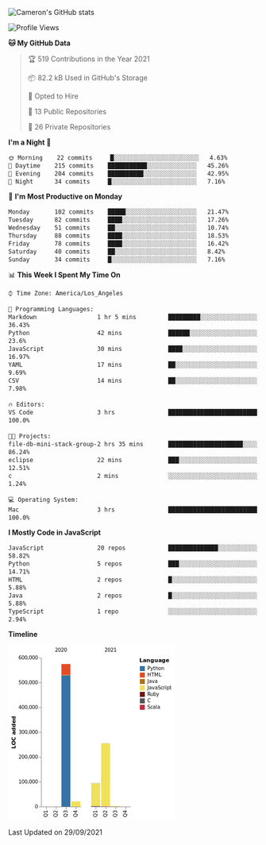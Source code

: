 ![Cameron's GitHub stats](https://github-readme-stats.vercel.app/api?username=gouldcs&show_icons=true&theme=great-gatsby&show_icons=true&count_private=true)


<!--START_SECTION:waka-->
![Profile Views](http://img.shields.io/badge/Profile%20Views-0-blue)

**🐱 My GitHub Data** 

> 🏆 519 Contributions in the Year 2021
 > 
> 📦 82.2 kB Used in GitHub's Storage 
 > 
> 💼 Opted to Hire
 > 
> 📜 13 Public Repositories 
 > 
> 🔑 26 Private Repositories  
 > 
**I'm a Night 🦉** 

```text
🌞 Morning    22 commits     █░░░░░░░░░░░░░░░░░░░░░░░░   4.63% 
🌆 Daytime    215 commits    ███████████░░░░░░░░░░░░░░   45.26% 
🌃 Evening    204 commits    ██████████░░░░░░░░░░░░░░░   42.95% 
🌙 Night      34 commits     █░░░░░░░░░░░░░░░░░░░░░░░░   7.16%

```
📅 **I'm Most Productive on Monday** 

```text
Monday       102 commits    █████░░░░░░░░░░░░░░░░░░░░   21.47% 
Tuesday      82 commits     ████░░░░░░░░░░░░░░░░░░░░░   17.26% 
Wednesday    51 commits     ██░░░░░░░░░░░░░░░░░░░░░░░   10.74% 
Thursday     88 commits     ████░░░░░░░░░░░░░░░░░░░░░   18.53% 
Friday       78 commits     ████░░░░░░░░░░░░░░░░░░░░░   16.42% 
Saturday     40 commits     ██░░░░░░░░░░░░░░░░░░░░░░░   8.42% 
Sunday       34 commits     █░░░░░░░░░░░░░░░░░░░░░░░░   7.16%

```


📊 **This Week I Spent My Time On** 

```text
⌚︎ Time Zone: America/Los_Angeles

💬 Programming Languages: 
Markdown                 1 hr 5 mins         █████████░░░░░░░░░░░░░░░░   36.43% 
Python                   42 mins             ██████░░░░░░░░░░░░░░░░░░░   23.6% 
JavaScript               30 mins             ████░░░░░░░░░░░░░░░░░░░░░   16.97% 
YAML                     17 mins             ██░░░░░░░░░░░░░░░░░░░░░░░   9.69% 
CSV                      14 mins             ██░░░░░░░░░░░░░░░░░░░░░░░   7.98%

🔥 Editors: 
VS Code                  3 hrs               █████████████████████████   100.0%

🐱‍💻 Projects: 
file-db-mini-stack-group-2 hrs 35 mins       █████████████████████░░░░   86.24% 
eclipse                  22 mins             ███░░░░░░░░░░░░░░░░░░░░░░   12.51% 
c                        2 mins              ░░░░░░░░░░░░░░░░░░░░░░░░░   1.24%

💻 Operating System: 
Mac                      3 hrs               █████████████████████████   100.0%

```

**I Mostly Code in JavaScript** 

```text
JavaScript               20 repos            ██████████████░░░░░░░░░░░   58.82% 
Python                   5 repos             ███░░░░░░░░░░░░░░░░░░░░░░   14.71% 
HTML                     2 repos             █░░░░░░░░░░░░░░░░░░░░░░░░   5.88% 
Java                     2 repos             █░░░░░░░░░░░░░░░░░░░░░░░░   5.88% 
TypeScript               1 repo              ░░░░░░░░░░░░░░░░░░░░░░░░░   2.94%

```


**Timeline**

![Chart not found](https://raw.githubusercontent.com/gouldcs/gouldcs/main/charts/bar_graph.png) 


 Last Updated on 29/09/2021
<!--END_SECTION:waka-->

<!--
**gouldcs/gouldcs** is a ✨ _special_ ✨ repository because its `README.md` (this file) appears on your GitHub profile.

Here are some ideas to get you started:

- 🔭 I’m currently working on ...
- 🌱 I’m currently learning ...
- 👯 I’m looking to collaborate on ...
- 🤔 I’m looking for help with ...
- 💬 Ask me about ...
- 📫 How to reach me: ...
- 😄 Pronouns: ...
- ⚡ Fun fact: ...
-->
